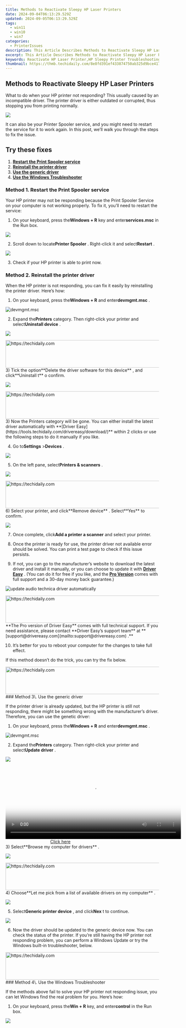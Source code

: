 ```yaml
---
title: Methods to Reactivate Sleepy HP Laser Printers
date: 2024-09-04T06:13:29.529Z
updated: 2024-09-05T06:13:29.529Z
tags:
  - win11
  - win10
  - win7
categories:
  - PrinterIssues
description: This Article Describes Methods to Reactivate Sleepy HP Laser Printers
excerpt: This Article Describes Methods to Reactivate Sleepy HP Laser Printers
keywords: Reactivate HP Laser Printer,HP Sleepy Printer Troubleshooting,Restart HP Laser Printer,HP Print Resume Issue Fix,Reactivate Sleepy HP Printers,HP Laser Printer Not Printing Issue,HP Laser Sleep Mode Unresponsive
thumbnail: https://thmb.techidaily.com/8e8fd391ef433874750ab325d9bce417e7f1e76eddd6075f48e66d463a68738d.jpg
---
```


## Methods to Reactivate Sleepy HP Laser Printers

 What to do when your HP printer not responding? This usually caused by an incompatible driver. The printer driver is either outdated or corrupted, thus stopping you from printing normally.

![](https://images.drivereasy.com/wp-content/uploads/2021/04/printer-not-responding-1200x567.jpg)

 It can also be your Printer Spooler service, and you might need to restart the service for it to work again. In this post, we’ll walk you through the steps to fix the issue.

## Try these fixes

1. [**Restart the Print Spooler service**](#method-1)
2. [**Reinstall the printer driver**](#method-2)
3. [**Use the generic driver**](#method-2)
4. **[Use the Windows Troubleshooter](#method-4)**

### Method 1\. Restart the Print Spooler service

 Your HP printer may not be responding because the Print Spooler Service on your computer is not working properly. To fix it, you’ll need to restart the service:

 1) On your keyboard, press the**Windows + R** key and enter**services.msc** in the Run box.

![](https://images.drivereasy.com/wp-content/uploads/2021/04/services.jpg)

 2) Scroll down to locate**Printer Spooler** . Right-click it and select**Restart** .

![](https://images.drivereasy.com/wp-content/uploads/2021/04/restart-services.jpg)

3) Check if your HP printer is able to print now.

### Method 2\. Reinstall the printer driver

 When the HP printer is not responding, you can fix it easily by reinstalling the printer driver. Here’s how:

 1) On your keyboard, press the**Windows + R** and enter**devmgmt.msc** .

![devmgmt.msc](https://images.drivereasy.com/wp-content/uploads/2021/01/devmgmt.msc_.jpg)

 2) Expand the**Printers** category. Then right-click your printer and select**Uninstall device** .

![](https://images.drivereasy.com/wp-content/uploads/2021/04/uninstall-printer-driver.jpg)

<!-- affiliate ads begin -->
<a href="https://aligracehair.sjv.io/c/5597632/1918684/19272" target="_top" id="1918684">
  <img src="//a.impactradius-go.com/display-ad/19272-1918684" border="0" alt="https://techidaily.com" width="728" height="90"/>
</a>
<img height="0" width="0" src="https://aligracehair.sjv.io/i/5597632/1918684/19272" style="position:absolute;visibility:hidden;" border="0" />
<!-- affiliate ads end -->
 3) Tick the option**Delete the driver software for this device** , and click**Uninstall t** o confirm.

![](https://images.drivereasy.com/wp-content/uploads/2021/04/confirm-deletetion.jpg)

<!-- affiliate ads begin -->
<a href="https://appsumo.8odi.net/c/5597632/2130887/7443" target="_top" id="2130887">
  <img src="//a.impactradius-go.com/display-ad/7443-2130887" border="0" alt="https://techidaily.com" width="728" height="90"/>
</a>
<img height="0" width="0" src="https://appsumo.8odi.net/i/5597632/2130887/7443" style="position:absolute;visibility:hidden;" border="0" />
<!-- affiliate ads end -->
 3) Now the Printers category will be gone. You can either install the latest driver automatically with **[Driver Easy](https://tools.techidaily.com/drivereasy/download/)**  within 2 clicks or use the following steps to do it manually if you like.

 4) Go to**Settings** \>**Devices** .

![](https://images.drivereasy.com/wp-content/uploads/2021/04/devices.jpg)

 5) On the left pane, select**Printers & scanners** .

![](https://images.drivereasy.com/wp-content/uploads/2021/04/printers-and-scanners.jpg)

<!-- affiliate ads begin -->
<a href="https://arkmc.pxf.io/c/5597632/352555/5172" target="_top" id="352555">
  <img src="//a.impactradius-go.com/display-ad/5172-352555" border="0" alt="https://techidaily.com" width="720" height="90"/>
</a>
<img height="0" width="0" src="https://arkmc.pxf.io/i/5597632/352555/5172" style="position:absolute;visibility:hidden;" border="0" />
<!-- affiliate ads end -->
 6) Select your printer, and click**Remove device** . Select**Yes** to confirm.

![](https://images.drivereasy.com/wp-content/uploads/2021/04/remove-the-current-printer.jpg)

 7) Once complete, click**Add a printer a scanner** and select your printer.

 8) Once the printer is ready for use, the printer driver not available error should be solved. You can print a test page to check if this issue persists.

 9) If not, you can go to the manufacturer’s website to download the latest driver and install it manually, or you can choose to update it with **[Driver Easy](https://tools.techidaily.com/drivereasy/download/)**  . (You can do it for free if you like, and the **[Pro Version](https://tools.techidaily.com/drivereasy/download/)**  comes with full support and a 30-day money back guarantee.)

![update audio technica driver automatically](https://images.drivereasy.com/wp-content/uploads/2021/01/update-all-now.jpg)

<!-- affiliate ads begin -->
<a href="https://appsumo.8odi.net/c/5597632/2118306/7443" target="_top" id="2118306">
  <img src="//a.impactradius-go.com/display-ad/7443-2118306" border="0" alt="https://techidaily.com" width="728" height="90"/>
</a>
<img height="0" width="0" src="https://appsumo.8odi.net/i/5597632/2118306/7443" style="position:absolute;visibility:hidden;" border="0" />
<!-- affiliate ads end -->
**The Pro version of Driver Easy** comes with full technical support.  
 If you need assistance, please contact **Driver Easy’s support team** at **[support@drivereasy.com](mailto:support@drivereasy.com) .**

 10) It’s better for you to reboot your computer for the changes to take full effect.

If this method doesn’t do the trick, you can try the fix below.

<!-- affiliate ads begin -->
<a href="https://aligracehair.sjv.io/c/5597632/1959712/19272" target="_top" id="1959712">
  <img src="//a.impactradius-go.com/display-ad/19272-1959712" border="0" alt="https://techidaily.com" width="728" height="90"/>
</a>
<img height="0" width="0" src="https://aligracehair.sjv.io/i/5597632/1959712/19272" style="position:absolute;visibility:hidden;" border="0" />
<!-- affiliate ads end -->
### Method 3\. Use the generic driver

 If the printer driver is already updated, but the HP printer is still not responding, there might be something wrong with the manufacturer’s driver. Therefore, you can use the genetic driver:

 1) On your keyboard, press the**Windows + R** and enter**devmgmt.msc** .

![devmgmt.msc](https://images.drivereasy.com/wp-content/uploads/2021/01/devmgmt.msc_.jpg)

 2) Expand the**Printers** category. Then right-click your printer and select**Update driver** .

![](https://images.drivereasy.com/wp-content/uploads/2021/04/update-printer-driver.jpg)

<!-- affiliate ads begin -->
<span id="1983588">
					<video width="576" height="240" style="cursor:pointer"
           poster="//a.impactradius-go.com/display-clicktoplayimage/1983588.png"
           onclick="if(!this.playClicked){this.play();this.setAttribute('controls',true);this.playClicked=true;}">
	   <source src="//a.impactradius-go.com/display-ad/22993-1983588">
	   <img src="//a.impactradius-go.com/display-clicktoplayimage/1983588.png" style="border: none; height: 100%; width: 100%; object-fit: contain">
	</video>
	<div style="width:360px;text-align:center"><a href="javascript:window.open(decodeURIComponent('https%3A%2F%2Fhomestyler.sjv.io%2Fc%2F5597632%2F1983588%2F22993'), '_blank');void(0);">Click here</a></div>
</span>
<img height="0" width="0" src="https://imp.pxf.io/i/5597632/1983588/22993" style="position:absolute;visibility:hidden;" border="0" />
<!-- affiliate ads end -->
 3) Select**Browse my computer for drivers** .

![](https://images.drivereasy.com/wp-content/uploads/2021/04/browse-my-computer.jpg)

<!-- affiliate ads begin -->
<a href="https://appsumo.8odi.net/c/5597632/2068426/7443" target="_top" id="2068426">
  <img src="//a.impactradius-go.com/display-ad/7443-2068426" border="0" alt="https://techidaily.com" width="728" height="90"/>
</a>
<img height="0" width="0" src="https://appsumo.8odi.net/i/5597632/2068426/7443" style="position:absolute;visibility:hidden;" border="0" />
<!-- affiliate ads end -->
 4) Choose**Let me pick from a list of available drivers on my computer** .

![](https://images.drivereasy.com/wp-content/uploads/2021/04/let-me-pick.jpg)

 5) Select**Generic printer device** , and click**Nex** t to continue.

![](https://images.drivereasy.com/wp-content/uploads/2021/04/generic-drivers.jpg)

 6) Now the driver should be updated to the generic device now. You can check the status of the printer. If you’re still having the HP printer not responding problem, you can perform a Windows Update or try the Windows built-in troubleshooter, below.

<!-- affiliate ads begin -->
<a href="https://appsumo.8odi.net/c/5597632/2123728/7443" target="_top" id="2123728">
  <img src="//a.impactradius-go.com/display-ad/7443-2123728" border="0" alt="https://techidaily.com" width="728" height="90"/>
</a>
<img height="0" width="0" src="https://appsumo.8odi.net/i/5597632/2123728/7443" style="position:absolute;visibility:hidden;" border="0" />
<!-- affiliate ads end -->
### Method 4\. Use the Windows Troubleshooter

 If the methods above fail to solve your HP printer not responding issue, you can let Windows find the real problem for you. Here’s how:

 1) On your keyboard, press the**Win + R** key, and enter**control** in the Run box.

![](https://images.drivereasy.com/wp-content/uploads/2020/12/control.png)

<!-- affiliate ads begin -->
<span id="1495277">
					<video width="1536" height="864" style="cursor:pointer"
           poster="//a.impactradius-go.com/display-clicktoplayimage/1495277.png"
           onclick="if(!this.playClicked){this.play();this.setAttribute('controls',true);this.playClicked=true;}">
	   <source src="//a.impactradius-go.com/display-ad/17189-1495277">
	   <img src="//a.impactradius-go.com/display-clicktoplayimage/1495277.png" style="border: none; height: 100%; width: 100%; object-fit: contain">
	</video>
	<div style="width:960px;text-align:center"><a href="javascript:window.open(decodeURIComponent('https%3A%2F%2Ffunwhole.sjv.io%2Fc%2F5597632%2F1495277%2F17189'), '_blank');void(0);">Click here</a></div>
</span>
<img height="0" width="0" src="https://imp.pxf.io/i/5597632/1495277/17189" style="position:absolute;visibility:hidden;" border="0" />
<!-- affiliate ads end -->
 2) Select**Large icons** , and click**Device and Printers** .

![](https://images.drivereasy.com/wp-content/uploads/2021/04/open-control-panel.jpg)

 3) Right-click your printer, and select**Troubleshoot** .

![](https://images.drivereasy.com/wp-content/uploads/2021/04/troubleshoot-printer.jpg)

4) Follow on the on-screen instructions to complete the troubleshooting.

---

 Generally, restarting the Printer Spooler and installing the printer driver always works when your HP printer is not responding. Feel free to drop us a line if you have further questions or problems.

* [HP printer](https://tools.techidaily.com/drivereasy/download/)

<ins class="adsbygoogle"
     style="display:block"
     data-ad-format="autorelaxed"
     data-ad-client="ca-pub-7571918770474297"
     data-ad-slot="1223367746"></ins>



<ins class="adsbygoogle"
     style="display:block"
     data-ad-client="ca-pub-7571918770474297"
     data-ad-slot="8358498916"
     data-ad-format="auto"
     data-full-width-responsive="true"></ins>





<span class="atpl-alsoreadstyle">Also read:</span>
<div><ul>
<li><a href="https://some-knowledge.techidaily.com/new-four-essential-tips-for-acquiring-youtube-srt/"><u>[New] Four Essential Tips for Acquiring YouTube SRT</u></a></li>
<li><a href="https://extra-approaches.techidaily.com/new-leading-10-lenses-revolutionizing-photography/"><u>[New] Leading 10 Lenses Revolutionizing Photography</u></a></li>
<li><a href="https://instagram-video-files.techidaily.com/new-video-tales-in-reverse-perfecting-instagram-posts-for-2024/"><u>[New] Video Tales in Reverse  Perfecting Instagram Posts for 2024</u></a></li>
<li><a href="https://vp-tips.techidaily.com/updated-2024-approved-stream-reversal-hacks-an-overview-of-eight-simple-steps/"><u>[Updated] 2024 Approved  Stream Reversal Hacks  An Overview of Eight Simple Steps</u></a></li>
<li><a href="https://instagram-video-recordings.techidaily.com/updated-expert-hashtag-analyzers-for-social-media-giants-fbtweetig-for-2024/"><u>[Updated] Expert Hashtag Analyzers for Social Media Giants (FB/Tweet/IG) for 2024</u></a></li>
<li><a href="https://youtube-data.techidaily.com/ed-in-2024-sync-your-views-iphones-looping-feature/"><u>[Updated] In 2024, Sync Your Views  IPhone's Looping Feature</u></a></li>
<li><a href="https://article-knowledge.techidaily.com/updated-step-by-step-to-adobe-cloud-success-and-non-adobe-options-for-2024/"><u>[Updated] Step-by-Step to Adobe Cloud Success & Non-Adobe Options for 2024</u></a></li>
<li><a href="https://snapchat-videos.techidaily.com/2024-approved-androidmac-method-for-saving-snaps/"><u>2024 Approved  Android/Mac Method for Saving Snaps</u></a></li>
<li><a href="https://some-guidance.techidaily.com/2024-approved-transform-communication-top-free-mac-text-to-speech-software-rankings/"><u>2024 Approved  Transform Communication  Top Free Mac Text-to-Speech Software Rankings</u></a></li>
<li><a href="https://video-screen-grab.techidaily.com/2024-approved-virtual-journey-logging-top-6-methods-for-minecraft-recordings/"><u>2024 Approved  Virtual Journey Logging  Top 6 Methods for Minecraft Recordings</u></a></li>
<li><a href="https://printer-issues.techidaily.com/active-directory-unavailable-print-error-noted/"><u>Active Directory Unavailable, Print Error Noted</u></a></li>
<li><a href="https://screen-capture.techidaily.com/advanced-techniques-for-better-obs-encoding-for-2024/"><u>Advanced Techniques for Better OBS Encoding for 2024</u></a></li>
<li><a href="https://printer-issues.techidaily.com/avoiding-printer-isolation-brothers-network-recovery-plan/"><u>Avoiding Printer Isolation: Brother's Network Recovery Plan</u></a></li>
<li><a href="https://printer-issues.techidaily.com/boosting-mf4770n-integration-with-win-1087/"><u>Boosting MF4770n Integration with Win 10/8/7</u></a></li>
<li><a href="https://printer-issues.techidaily.com/bridge-the-gap-reactivate-and-recover-from-printer-disconnect/"><u>Bridge the Gap: Reactivate and Recover From Printer Disconnect</u></a></li>
<li><a href="https://hardware-tips.techidaily.com/buy-the-asus-tuf-24-x-165hz-ips-gaming-display-for-just-99-on-newegg/"><u>Buy the Asus TUF 24 X 165Hz IPS Gaming Display for Just $99 on Newegg</u></a></li>
<li><a href="https://printer-issues.techidaily.com/conquer-non-printing-on-canon-uncover-5-easy-methods-for-windows-11-enthusiasts/"><u>Conquer Non-Printing on Canon - Uncover 5 Easy Methods for Windows 11 Enthusiasts</u></a></li>
<li><a href="https://printer-issues.techidaily.com/correct-windows-11-printer-connection-fails/"><u>Correct Windows 11 Printer Connection Fails</u></a></li>
<li><a href="https://printer-issues.techidaily.com/decoding-pcl-xl-hurdles-quickly-and-smoothly/"><u>Decoding PCL XL Hurdles Quickly and Smoothly</u></a></li>
<li><a href="https://discover-help.techidaily.com/die-top-5-besten-gratiskunstliche-intelligenzprogramme-zur-fotorestauration/"><u>Die Top 5 Besten Gratiskünstliche IntelligenzProgramme Zur Fotorestauration</u></a></li>
<li><a href="https://printer-issues.techidaily.com/disconnect-printer-reconnect-windows-easily/"><u>Disconnect Printer, Reconnect Windows Easily</u></a></li>
<li><a href="https://printer-issues.techidaily.com/effortless-data-cleansing-with-the-stellar-eraser-the-ultimate-mac-and-mobile-solution/"><u>Effortless Data Cleansing with the Stellar Eraser: The Ultimate Mac and Mobile Solution</u></a></li>
<li><a href="https://printer-issues.techidaily.com/endless-white-printouts-deciphering-the-epson-mishap/"><u>Endless White Printouts: Deciphering the Epson Mishap</u></a></li>
<li><a href="https://printer-issues.techidaily.com/error-elimination-windows-printer-setback-0x00000709/"><u>Error Elimination: Windows Printer Setback (0X00000709)</u></a></li>
<li><a href="https://printer-issues.techidaily.com/from-error-to-accuracy-fixing-hp-printers-blanks/"><u>From Error to Accuracy: Fixing HP Printer's Blanks</u></a></li>
<li><a href="https://printer-issues.techidaily.com/from-frustration-to-functionality-blank-page-cured/"><u>From Frustration to Functionality: Blank Page Cured</u></a></li>
<li><a href="https://some-techniques.techidaily.com/how-does-a-whole-sphere-video-work-in-2024/"><u>How Does a Whole-Sphere Video Work, In 2024</u></a></li>
<li><a href="https://printer-issues.techidaily.com/how-to-delete-inactive-printers-in-windows-easy-way/"><u>How To Delete Inactive Printers in Windows Easy Way</u></a></li>
<li><a href="https://printer-issues.techidaily.com/how-to-reactivate-hp-printer-status/"><u>How to Reactivate HP Printer Status</u></a></li>
<li><a href="https://printer-issues.techidaily.com/hp-officejet-pro-8600-driver-suite-for-windows-enhancement/"><u>HP Officejet Pro 8600 Driver Suite for Windows Enhancement</u></a></li>
<li><a href="https://instagram-video-recordings.techidaily.com/in-2024-authenticating-your-instagram-photos/"><u>In 2024, Authenticating Your Instagram Photos</u></a></li>
<li><a href="https://some-knowledge.techidaily.com/in-2024-explore-the-best-video-cameras-of-the-future/"><u>In 2024, Explore the Best Video Cameras of the Future</u></a></li>
<li><a href="https://android-transfer.techidaily.com/in-2024-how-to-transfer-contacts-from-nokia-130-music-to-phone-drfone-by-drfone-transfer-from-android-transfer-from-android/"><u>In 2024, How to Transfer Contacts from Nokia 130 Music To Phone | Dr.fone</u></a></li>
<li><a href="https://extra-skills.techidaily.com/in-2024-safari-screen-troubles-navigating-the-darkness-of-online-conferencing/"><u>In 2024, Safari Screen Troubles? Navigating the Darkness of Online Conferencing</u></a></li>
<li><a href="https://printer-issues.techidaily.com/instruction-setting-up-hp-printer-on-pc/"><u>Instruction: Setting Up HP Printer on PC</u></a></li>
<li><a href="https://hardware-updates.techidaily.com/latest-nvidia-geforce-210-driver-upgrade-enhanced-performance-on-windows-10/"><u>Latest NVIDIA GeForce 210 Driver Upgrade: Enhanced Performance on Windows 10</u></a></li>
<li><a href="https://printer-issues.techidaily.com/navigating-through-windows-setup-for-your-new-hp-device/"><u>Navigating Through Windows Setup for Your New HP Device</u></a></li>
<li><a href="https://printer-issues.techidaily.com/optimize-performance-with-new-hp-officejet-driver/"><u>Optimize Performance with New HP Officejet Driver</u></a></li>
<li><a href="https://printer-issues.techidaily.com/optimized-installation-process-hp-officejet-pro-8600-windows-driver/"><u>Optimized Installation Process: HP OfficeJet Pro 8600 Windows Driver</u></a></li>
<li><a href="https://printer-issues.techidaily.com/overcoming-printer-disconnection-challenges/"><u>Overcoming Printer Disconnection Challenges</u></a></li>
<li><a href="https://printer-issues.techidaily.com/overcoming-spooler-failures-on-windows-7-10-and-11/"><u>Overcoming Spooler Failures on Windows 7, 10 & 11</u></a></li>
<li><a href="https://article-posts.techidaily.com/professional-review-prime-drone-gimbals-for-2024/"><u>Professional Review  Prime Drone Gimbals for 2024</u></a></li>
<li><a href="https://video-screen-grab.techidaily.com/quick-screen-cut-and-paste-in-winoses-for-2024/"><u>Quick Screen Cut & Paste in WinOSes for 2024</u></a></li>
<li><a href="https://printer-issues.techidaily.com/re-establishing-link-between-printer-and-network/"><u>Re-Establishing Link Between Printer & Network</u></a></li>
<li><a href="https://games-able.techidaily.com/reasons-xbox-series-s-lacks-a-disc-drive/"><u>Reasons Xbox Series S Lacks a Disc Drive</u></a></li>
<li><a href="https://printer-issues.techidaily.com/resolving-scanner-issue-on-windows-11/"><u>Resolving Scanner Issue on Windows 11</u></a></li>
<li><a href="https://printer-issues.techidaily.com/revolutionize-your-workspace-linking-laptop-plus-hp-printer/"><u>Revolutionize Your Workspace: Linking Laptop + HP Printer</u></a></li>
<li><a href="https://buynow-info.techidaily.com/samsung-un65-ru8000-fx-za-a-masterpiece-of-modern-design-and-intuitive-tech-showcased-in-our-full-review/"><u>Samsung UN65 RU8000 FX ZA: A Masterpiece of Modern Design and Intuitive Tech Showcased in Our Full Review</u></a></li>
<li><a href="https://printer-issues.techidaily.com/seamless-printing-setup-for-hp-and-laptops-immediate-solutions/"><u>Seamless Printing Setup for HP & Laptops - Immediate Solutions</u></a></li>
<li><a href="https://youtube-sure.techidaily.com/essly-transferring-youtube-videos-to-your-instagram-account/"><u>Seamlessly Transferring YouTube Videos to Your Instagram Account</u></a></li>
<li><a href="https://printer-issues.techidaily.com/solve-print-queue-problems-on-windows-11/"><u>Solve Print Queue Problems on Windows 11</u></a></li>
<li><a href="https://printer-issues.techidaily.com/technical-snafu-printer-configuration-gone-awry/"><u>Technical Snafu: Printer Configuration Gone Awry</u></a></li>
<li><a href="https://buynow-tips.techidaily.com/tested-and-trusted-urban-armor-rainbow-sequin-case-for-macbook-pro-a-solid-blend-of-style-and-durability/"><u>Tested & Trusted Urban Armor Rainbow Sequin Case for MacBook Pro – A Solid Blend of Style and Durability</u></a></li>
<li><a href="https://sim-unlock.techidaily.com/top-10-nubia-red-magic-8s-pro-android-sim-unlock-apk-by-drfone-android/"><u>Top 10 Nubia Red Magic 8S Pro Android SIM Unlock APK</u></a></li>
<li><a href="https://change-location.techidaily.com/top-15-augmented-reality-games-like-pokemon-go-to-play-on-vivo-y02t-drfone-by-drfone-virtual-android/"><u>Top 15 Augmented Reality Games Like Pokémon GO To Play On Vivo Y02T | Dr.fone</u></a></li>
<li><a href="https://android-location-track.techidaily.com/top-5-car-locator-apps-for-tecno-spark-20-pro-drfone-by-drfone-virtual-android/"><u>Top 5 Car Locator Apps for Tecno Spark 20 Pro | Dr.fone</u></a></li>
<li><a href="https://printer-issues.techidaily.com/top-off-your-printing-experience-latest-aio-updates-in-windows-7/"><u>Top Off Your Printing Experience: Latest AIO Updates in WIndows 7</u></a></li>
<li><a href="https://fox-that.techidaily.com/troubleshooting-siri-top-7-fixes-for-activating-voice-assistant-on-ios-devices/"><u>Troubleshooting Siri: Top 7 Fixes for Activating Voice Assistant on iOS Devices</u></a></li>
<li><a href="https://win-solutions.techidaily.com/troubleshooting-getting-started-with-doom-eternal-amidst-launch-uncertainty/"><u>Troubleshooting: Getting Started with DOOM Eternal Amidst Launch Uncertainty</u></a></li>
<li><a href="https://printer-issues.techidaily.com/unused-printer-new-machine-alert/"><u>Unused Printer: New Machine Alert</u></a></li>
<li><a href="https://extra-hints.techidaily.com/vault-in-the-sky-for-every-picture-free-and-paid-alternatives-explored/"><u>Vault in the Sky for Every Picture  Free & Paid Alternatives Explored</u></a></li>
<li><a href="https://printer-issues.techidaily.com/win11-rev-fixes-resurrected-non-printing-printer/"><u>Win11 Rev Fixes: Resurrected Non-Printing Printer</u></a></li>
<li><a href="https://printer-issues.techidaily.com/win7-offline-printer-back-online/"><u>Win7 Offline Printer Back Online</u></a></li>
</ul></div>
